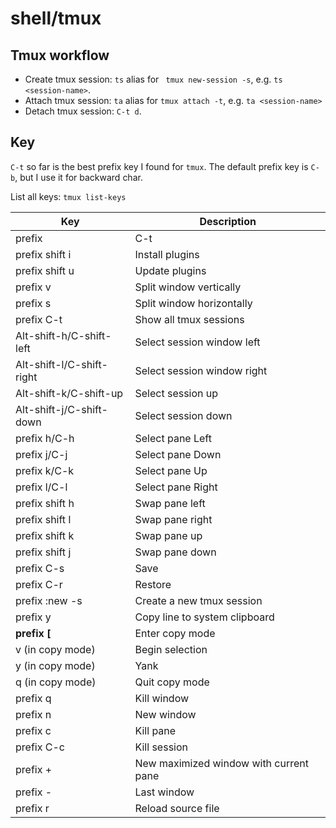 # shell/tmux

## Tmux workflow

- Create tmux session: `ts` alias for ` tmux new-session -s`, e.g. `ts <session-name>`.
- Attach tmux session: `ta` alias for `tmux attach -t`, e.g. `ta <session-name>`
- Detach tmux session: `C-t d`.

## Key

`C-t` so far is the best prefix key I found for `tmux`. The default prefix key is `C-b`, but I use
it for backward char.

List all keys: `tmux list-keys`

| Key                       | Description                            |
| ------------------------- | -------------------------------------- |
| prefix                    | C-t                                    |
| prefix shift i            | Install plugins                        |
| prefix shift u            | Update plugins                         |
| prefix v                  | Split window vertically                |
| prefix s                  | Split window horizontally              |
| prefix C-t                | Show all tmux sessions                 |
| Alt-shift-h/C-shift-left  | Select session window left             |
| Alt-shift-l/C-shift-right | Select session window right            |
| Alt-shift-k/C-shift-up    | Select session up                      |
| Alt-shift-j/C-shift-down  | Select session down                    |
| prefix h/C-h              | Select pane Left                       |
| prefix j/C-j              | Select pane Down                       |
| prefix k/C-k              | Select pane Up                         |
| prefix l/C-l              | Select pane Right                      |
| prefix shift h            | Swap pane left                         |
| prefix shift l            | Swap pane right                        |
| prefix shift k            | Swap pane up                           |
| prefix shift j            | Swap pane down                         |
| prefix C-s                | Save                                   |
| prefix C-r                | Restore                                |
| prefix :new -s <name>     | Create a new tmux session              |
| prefix y                  | Copy line to system clipboard          |
| **prefix [**              | Enter copy mode                        |
| v (in copy mode)          | Begin selection                        |
| y (in copy mode)          | Yank                                   |
| q (in copy mode)          | Quit copy mode                         |
| prefix q                  | Kill window                            |
| prefix n                  | New window                             |
| prefix c                  | Kill pane                              |
| prefix C-c                | Kill session                           |
| prefix +                  | New maximized window with current pane |
| prefix -                  | Last window                            |
| prefix r                  | Reload source file                     |
